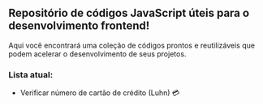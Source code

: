 ## Repositório de códigos JavaScript úteis para o desenvolvimento frontend! 
Aqui você encontrará uma coleção de códigos prontos e reutilizáveis que podem acelerar o desenvolvimento de seus projetos.

### Lista atual:
- Verificar número de cartão de crédito (Luhn) 💳
